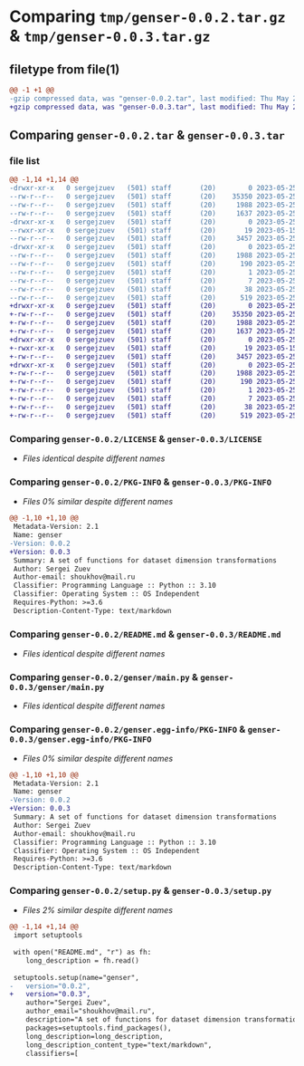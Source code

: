 # Comparing `tmp/genser-0.0.2.tar.gz` & `tmp/genser-0.0.3.tar.gz`

## filetype from file(1)

```diff
@@ -1 +1 @@
-gzip compressed data, was "genser-0.0.2.tar", last modified: Thu May 25 15:19:07 2023, max compression
+gzip compressed data, was "genser-0.0.3.tar", last modified: Thu May 25 15:37:01 2023, max compression
```

## Comparing `genser-0.0.2.tar` & `genser-0.0.3.tar`

### file list

```diff
@@ -1,14 +1,14 @@
-drwxr-xr-x   0 sergejzuev   (501) staff       (20)        0 2023-05-25 15:19:07.570429 genser-0.0.2/
--rw-r--r--   0 sergejzuev   (501) staff       (20)    35350 2023-05-25 13:24:49.000000 genser-0.0.2/LICENSE
--rw-r--r--   0 sergejzuev   (501) staff       (20)     1988 2023-05-25 15:19:07.570606 genser-0.0.2/PKG-INFO
--rw-r--r--   0 sergejzuev   (501) staff       (20)     1637 2023-05-25 14:59:24.000000 genser-0.0.2/README.md
-drwxr-xr-x   0 sergejzuev   (501) staff       (20)        0 2023-05-25 15:19:07.567763 genser-0.0.2/genser/
--rwxr-xr-x   0 sergejzuev   (501) staff       (20)       19 2023-05-15 20:13:28.000000 genser-0.0.2/genser/__init__.py
--rw-r--r--   0 sergejzuev   (501) staff       (20)     3457 2023-05-25 12:53:06.000000 genser-0.0.2/genser/main.py
-drwxr-xr-x   0 sergejzuev   (501) staff       (20)        0 2023-05-25 15:19:07.569999 genser-0.0.2/genser.egg-info/
--rw-r--r--   0 sergejzuev   (501) staff       (20)     1988 2023-05-25 15:19:07.000000 genser-0.0.2/genser.egg-info/PKG-INFO
--rw-r--r--   0 sergejzuev   (501) staff       (20)      190 2023-05-25 15:19:07.000000 genser-0.0.2/genser.egg-info/SOURCES.txt
--rw-r--r--   0 sergejzuev   (501) staff       (20)        1 2023-05-25 15:19:07.000000 genser-0.0.2/genser.egg-info/dependency_links.txt
--rw-r--r--   0 sergejzuev   (501) staff       (20)        7 2023-05-25 15:19:07.000000 genser-0.0.2/genser.egg-info/top_level.txt
--rw-r--r--   0 sergejzuev   (501) staff       (20)       38 2023-05-25 15:19:07.571445 genser-0.0.2/setup.cfg
--rw-r--r--   0 sergejzuev   (501) staff       (20)      519 2023-05-25 15:18:31.000000 genser-0.0.2/setup.py
+drwxr-xr-x   0 sergejzuev   (501) staff       (20)        0 2023-05-25 15:37:01.082211 genser-0.0.3/
+-rw-r--r--   0 sergejzuev   (501) staff       (20)    35350 2023-05-25 13:24:49.000000 genser-0.0.3/LICENSE
+-rw-r--r--   0 sergejzuev   (501) staff       (20)     1988 2023-05-25 15:37:01.082390 genser-0.0.3/PKG-INFO
+-rw-r--r--   0 sergejzuev   (501) staff       (20)     1637 2023-05-25 14:59:24.000000 genser-0.0.3/README.md
+drwxr-xr-x   0 sergejzuev   (501) staff       (20)        0 2023-05-25 15:37:01.078929 genser-0.0.3/genser/
+-rwxr-xr-x   0 sergejzuev   (501) staff       (20)       19 2023-05-15 20:13:28.000000 genser-0.0.3/genser/__init__.py
+-rw-r--r--   0 sergejzuev   (501) staff       (20)     3457 2023-05-25 12:53:06.000000 genser-0.0.3/genser/main.py
+drwxr-xr-x   0 sergejzuev   (501) staff       (20)        0 2023-05-25 15:37:01.081750 genser-0.0.3/genser.egg-info/
+-rw-r--r--   0 sergejzuev   (501) staff       (20)     1988 2023-05-25 15:37:00.000000 genser-0.0.3/genser.egg-info/PKG-INFO
+-rw-r--r--   0 sergejzuev   (501) staff       (20)      190 2023-05-25 15:37:00.000000 genser-0.0.3/genser.egg-info/SOURCES.txt
+-rw-r--r--   0 sergejzuev   (501) staff       (20)        1 2023-05-25 15:37:00.000000 genser-0.0.3/genser.egg-info/dependency_links.txt
+-rw-r--r--   0 sergejzuev   (501) staff       (20)        7 2023-05-25 15:37:00.000000 genser-0.0.3/genser.egg-info/top_level.txt
+-rw-r--r--   0 sergejzuev   (501) staff       (20)       38 2023-05-25 15:37:01.083274 genser-0.0.3/setup.cfg
+-rw-r--r--   0 sergejzuev   (501) staff       (20)      519 2023-05-25 15:36:26.000000 genser-0.0.3/setup.py
```

### Comparing `genser-0.0.2/LICENSE` & `genser-0.0.3/LICENSE`

 * *Files identical despite different names*

### Comparing `genser-0.0.2/PKG-INFO` & `genser-0.0.3/PKG-INFO`

 * *Files 0% similar despite different names*

```diff
@@ -1,10 +1,10 @@
 Metadata-Version: 2.1
 Name: genser
-Version: 0.0.2
+Version: 0.0.3
 Summary: A set of functions for dataset dimension transformations
 Author: Sergei Zuev
 Author-email: shoukhov@mail.ru
 Classifier: Programming Language :: Python :: 3.10
 Classifier: Operating System :: OS Independent
 Requires-Python: >=3.6
 Description-Content-Type: text/markdown
```

### Comparing `genser-0.0.2/README.md` & `genser-0.0.3/README.md`

 * *Files identical despite different names*

### Comparing `genser-0.0.2/genser/main.py` & `genser-0.0.3/genser/main.py`

 * *Files identical despite different names*

### Comparing `genser-0.0.2/genser.egg-info/PKG-INFO` & `genser-0.0.3/genser.egg-info/PKG-INFO`

 * *Files 0% similar despite different names*

```diff
@@ -1,10 +1,10 @@
 Metadata-Version: 2.1
 Name: genser
-Version: 0.0.2
+Version: 0.0.3
 Summary: A set of functions for dataset dimension transformations
 Author: Sergei Zuev
 Author-email: shoukhov@mail.ru
 Classifier: Programming Language :: Python :: 3.10
 Classifier: Operating System :: OS Independent
 Requires-Python: >=3.6
 Description-Content-Type: text/markdown
```

### Comparing `genser-0.0.2/setup.py` & `genser-0.0.3/setup.py`

 * *Files 2% similar despite different names*

```diff
@@ -1,14 +1,14 @@
 import setuptools
 
 with open("README.md", "r") as fh:
 	long_description = fh.read()
 
 setuptools.setup(name="genser",
-	version="0.0.2",
+	version="0.0.3",
 	author="Sergei Zuev",
 	author_email="shoukhov@mail.ru",
 	description="A set of functions for dataset dimension transformations",
 	packages=setuptools.find_packages(),
 	long_description=long_description,
 	long_description_content_type="text/markdown",
 	classifiers=[
```

